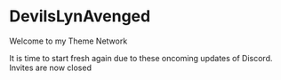 # DevilsLynAvenged
Welcome to my Theme Network

It is time to start fresh again due to these oncoming updates of Discord.
Invites are now closed
